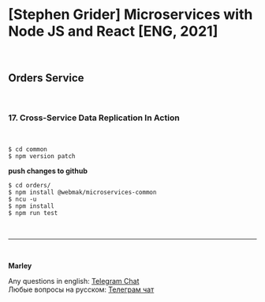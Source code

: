 # [Stephen Grider] Microservices with Node JS and React [ENG, 2021]

<br/>

## Orders Service

<br/>

### 17. Cross-Service Data Replication In Action

<br/>

```
$ cd common
$ npm version patch
```

**push changes to github**

```
$ cd orders/
$ npm install @webmak/microservices-common
$ ncu -u
$ npm install
$ npm run test
```

<br/>

---

<br/>

**Marley**

Any questions in english: <a href="https://jsdev.org/chat/">Telegram Chat</a>  
Любые вопросы на русском: <a href="https://jsdev.ru/chat/">Телеграм чат</a>
